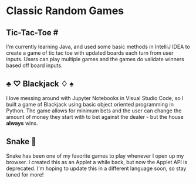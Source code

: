 # Classic Random Games

## Tic-Tac-Toe \#
I'm currently learning Java, and used some basic methods in IntelliJ IDEA to create a game of tic tac toe with updated boards each turn from user inputs. Users can play multiple games and the games do validate winners based off board inputs.

## ♣ ♡ Blackjack ♢ ♠
I love messing around with Jupyter Notebooks in Visual Studio Code, so I built a game of Blackjack using basic object oriented programming in Python. The game allows for minimum bets and the user can change the amount of money they start with to bet against the dealer - but the house **always** wins. 

## Snake :snake:
Snake has been one of my favorite games to play whenever I open up my browser. I created this as an Applet a while back, but now the Applet API is deprecated. I'm hoping to update this in a different language soon, so stay tuned for more! 
